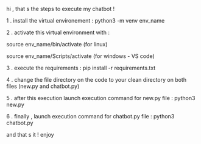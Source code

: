 hi , that s the steps to execute my chatbot ! 

1 . install the virtual environement : python3 -m venv env_name

2 . activate this virtual environment with : 

  source env_name/bin/activate (for linux)

  source env_name/Scripts/activate (for windows - VS code)

3 . execute the requirements : pip install -r requirements.txt

4 . change the file directory on the code to your clean directory on both files (new.py and chatbot.py) 

5 . after this execution launch execution command for new.py file :
 python3 new.py

6 . finally , launch execution command for chatbot.py file : 
python3 chatbot.py

and that s it ! enjoy 
